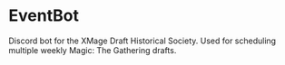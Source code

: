 # EventBot
Discord bot for the XMage Draft Historical Society. Used for scheduling multiple weekly Magic: The Gathering drafts.
